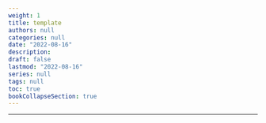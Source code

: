 ```yaml
---
weight: 1
title: template
authors: null
categories: null
date: "2022-08-16"
description: 
draft: false
lastmod: "2022-08-16"
series: null
tags: null
toc: true
bookCollapseSection: true
---
```


<!--more-->
---

